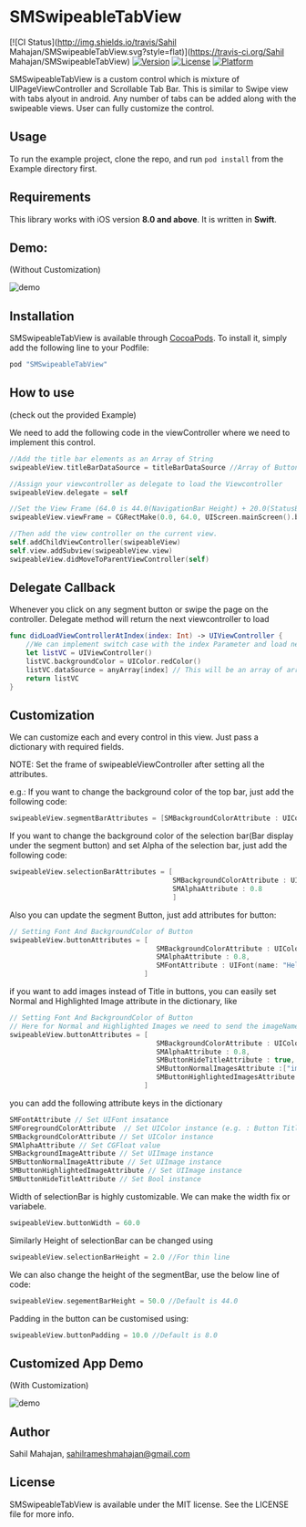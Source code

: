 # SMSwipeableTabView

[![CI Status](http://img.shields.io/travis/Sahil Mahajan/SMSwipeableTabView.svg?style=flat)](https://travis-ci.org/Sahil Mahajan/SMSwipeableTabView)
[![Version](https://img.shields.io/cocoapods/v/SMSwipeableTabView.svg?style=flat)](http://cocoapods.org/pods/SMSwipeableTabView)
[![License](https://img.shields.io/cocoapods/l/SMSwipeableTabView.svg?style=flat)](http://cocoapods.org/pods/SMSwipeableTabView)
[![Platform](https://img.shields.io/cocoapods/p/SMSwipeableTabView.svg?style=flat)](http://cocoapods.org/pods/SMSwipeableTabView)

SMSwipeableTabView is a custom control which is mixture of UIPageViewController and Scrollable Tab Bar. This is similar to Swipe view with tabs alyout in android. Any number of tabs can be added along with the swipeable views. User can fully customize the control.

## Usage

To run the example project, clone the repo, and run `pod install` from the Example directory first.

## Requirements

This library works with iOS version __8.0 and above__. It is written in __Swift__.

## Demo: 
(Without Customization)

![demo](http://i.imgur.com/fOsNdck.gif)

## Installation

SMSwipeableTabView is available through [CocoaPods](http://cocoapods.org). To install
it, simply add the following line to your Podfile:

```ruby
pod "SMSwipeableTabView"
```

## How to use 

(check out the provided Example)

We need to add the following code in the viewController where we need to implement this control.

```swift 
//Add the title bar elements as an Array of String
swipeableView.titleBarDataSource = titleBarDataSource //Array of Button Titles like ["Punjab", "Karnataka", "Mumbai"]

//Assign your viewcontroller as delegate to load the Viewcontroller
swipeableView.delegate = self

//Set the View Frame (64.0 is 44.0(NavigationBar Height) + 20.0(StatusBar Height))
swipeableView.viewFrame = CGRectMake(0.0, 64.0, UIScreen.mainScreen().bounds.width, UIScreen.mainScreen().bounds.height-64.0)

//Then add the view controller on the current view.
self.addChildViewController(swipeableView)
self.view.addSubview(swipeableView.view)
swipeableView.didMoveToParentViewController(self)
```

## Delegate Callback

Whenever you click on any segment button or swipe the page on the controller. Delegate method will return the next viewcontroller to load

```Swift
func didLoadViewControllerAtIndex(index: Int) -> UIViewController {
    //We can implement switch case with the index Parameter and load new controller at every new index. Or we can load the same list view with different datasource.
    let listVC = UIViewController()
    listVC.backgroundColor = UIColor.redColor()
    listVC.dataSource = anyArray[index] // This will be an array of arrays or we need to set our dataSource of every different controller.
    return listVC
}
```

## Customization 

We can customize each and every control in this view. Just pass a dictionary with required fields.

NOTE: Set the frame of swipeableViewController after setting all the attributes.

e.g.:
If you want to change the background color of the top bar, just add the following code:
```swift
swipeableView.segmentBarAttributes = [SMBackgroundColorAttribute : UIColor.lightGrayColor()]

```

If you want to change the background color of the selection bar(Bar display under the segment button) and set Alpha of the selection bar, just add the following code:
```swift
swipeableView.selectionBarAttributes = [
                                        SMBackgroundColorAttribute : UIColor.greenColor(), 
                                        SMAlphaAttribute : 0.8
                                        ]

```

Also you can update the segment Button, just add attributes for button:
```swift
// Setting Font And BackgroundColor of Button
swipeableView.buttonAttributes = [
                                    SMBackgroundColorAttribute : UIColor.greenColor(), 
                                    SMAlphaAttribute : 0.8,
                                    SMFontAttribute : UIFont(name: "HelveticaNeue-Medium", size: 13.0)
                                 ]
```

if you want to add images instead of Title in buttons, you can easily set Normal and Highlighted Image attribute in the dictionary, like

```swift
// Setting Font And BackgroundColor of Button
// Here for Normal and Highlighted Images we need to send the imageName array
swipeableView.buttonAttributes = [
                                    SMBackgroundColorAttribute : UIColor.clearColor(), 
                                    SMAlphaAttribute : 0.8,
                                    SMButtonHideTitleAttribute : true,
                                    SMButtonNormalImagesAttribute :["image_name1", "image_name2"] as [String]),
                                    SMButtonHighlightedImagesAttribute : ["high_image_name1", "high_image_name2"] as [String])
                                 ]
```

you can add the following attribute keys in the dictionary

```swift
SMFontAttribute // Set UIFont insatance
SMForegroundColorAttribute  // Set UIColor instance (e.g. : Button Title Label ForegroundColor)
SMBackgroundColorAttribute // Set UIColor instance
SMAlphaAttribute // Set CGFloat value
SMBackgroundImageAttribute // Set UIImage instance
SMButtonNormalImageAttribute // Set UIImage instance
SMButtonHighlightedImageAttribute // Set UIImage instance
SMButtonHideTitleAttribute // Set Bool instance
```

Width of selectionBar is highly customizable. We can make the width fix or variabele.

```swift
swipeableView.buttonWidth = 60.0
```

Similarly Height of selectionBar can be changed using

```swift
swipeableView.selectionBarHeight = 2.0 //For thin line
```

We can also change the height of the segmentBar, use the below line of code:

```swift
swipeableView.segementBarHeight = 50.0 //Default is 44.0
```

Padding in the button can be customised using:

```swift
swipeableView.buttonPadding = 10.0 //Default is 8.0
```

## Customized App Demo
(With Customization)

![demo](http://i.imgur.com/oMVnz36.gif)

## Author

Sahil Mahajan, sahilrameshmahajan@gmail.com

## License

SMSwipeableTabView is available under the MIT license. See the LICENSE file for more info.
